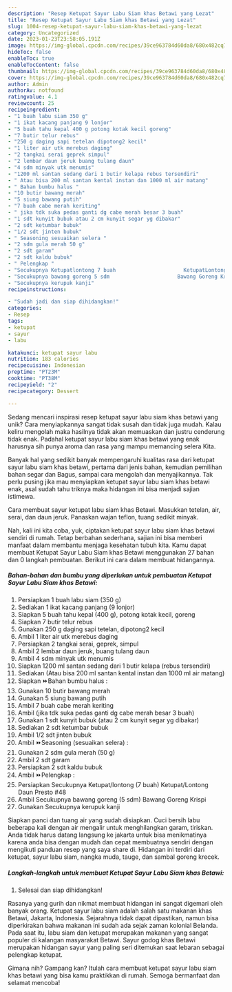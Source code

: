 ```yaml
---
description: "Resep Ketupat Sayur Labu Siam khas Betawi yang Lezat"
title: "Resep Ketupat Sayur Labu Siam khas Betawi yang Lezat"
slug: 1004-resep-ketupat-sayur-labu-siam-khas-betawi-yang-lezat
category: Uncategorized
date: 2023-01-23T23:58:05.191Z
image: https://img-global.cpcdn.com/recipes/39ce963784d60da8/680x482cq70/ketupat-sayur-labu-siam-khas-betawi-foto-resep-utama.jpg
hideToc: false
enableToc: true
enableTocContent: false
thumbnail: https://img-global.cpcdn.com/recipes/39ce963784d60da8/680x482cq70/ketupat-sayur-labu-siam-khas-betawi-foto-resep-utama.jpg
cover: https://img-global.cpcdn.com/recipes/39ce963784d60da8/680x482cq70/ketupat-sayur-labu-siam-khas-betawi-foto-resep-utama.jpg
author: Admin
authorAv: notfound
ratingvalue: 4.1
reviewcount: 25
recipeingredient:
- "1 buah labu siam 350 g"
- "1 ikat kacang panjang 9 lonjor"
- "5 buah tahu kepal 400 g potong kotak kecil goreng"
- "7 butir telur rebus"
- "250 g daging sapi tetelan dipotong2 kecil"
- "1 liter air utk merebus daging"
- "2 tangkai serai geprek simpul"
- "2 lembar daun jeruk buang tulang daun"
- "4 sdm minyak utk menumis"
- "1200 ml santan sedang dari 1 butir kelapa rebus tersendiri"
- " Atau bisa 200 ml santan kental instan dan 1000 ml air matang"
- " Bahan bumbu halus "
- "10 butir bawang merah"
- "5 siung bawang putih"
- "7 buah cabe merah keriting"
- " jika tdk suka pedas ganti dg cabe merah besar 3 buah"
- "1 sdt kunyit bubuk atau 2 cm kunyit segar yg dibakar"
- "2 sdt ketumbar bubuk"
- "1/2 sdt jinten bubuk"
- " Seasoning sesuaikan selera "
- "2 sdm gula merah 50 g"
- "2 sdt garam"
- "2 sdt kaldu bubuk"
- " Pelengkap "
- "Secukupnya Ketupatlontong 7 buah                      KetupatLontong Daun Presto 48"
- "Secukupnya bawang goreng 5 sdm                      Bawang Goreng Krispi"
- "Secukupnya kerupuk kanji"
recipeinstructions:

- "Sudah jadi dan siap dihidangkan!"
categories:
- Resep
tags:
- ketupat
- sayur
- labu

katakunci: ketupat sayur labu 
nutrition: 183 calories
recipecuisine: Indonesian
preptime: "PT23M"
cooktime: "PT38M"
recipeyield: "2"
recipecategory: Dessert

---
```





Sedang mencari inspirasi resep ketupat sayur labu siam khas betawi yang unik? Cara menyiapkannya sangat tidak susah dan tidak juga mudah. Kalau keliru mengolah maka hasilnya tidak akan memuaskan dan justru cenderung tidak enak. Padahal ketupat sayur labu siam khas betawi yang enak harusnya sih punya aroma dan rasa yang mampu memancing selera Kita.





Banyak hal yang sedikit banyak mempengaruhi kualitas rasa dari ketupat sayur labu siam khas betawi, pertama dari jenis bahan, kemudian pemilihan bahan segar dan Bagus, sampai cara mengolah dan menyajikannya. Tak perlu pusing jika mau menyiapkan ketupat sayur labu siam khas betawi enak,      asal sudah tahu triknya maka hidangan ini bisa menjadi sajian istimewa.














Cara membuat sayur ketupat labu siam khas Betawi. Masukkan tetelan, air, serai, dan daun jeruk. Panaskan wajan teflon, tuang sedikit minyak.






Nah, kali ini kita coba, yuk, ciptakan ketupat sayur labu siam khas betawi sendiri di rumah. Tetap berbahan sederhana, sajian ini bisa memberi manfaat dalam membantu menjaga kesehatan tubuh kita. Kamu dapat membuat Ketupat Sayur Labu Siam khas Betawi menggunakan 27 bahan dan 0 langkah pembuatan. Berikut ini cara dalam membuat hidangannya.

<!--inarticleads1-->

##### Bahan-bahan dan bumbu yang diperlukan untuk pembuatan Ketupat Sayur Labu Siam khas Betawi:

1. Persiapkan 1 buah labu siam (350 g)
1. Sediakan 1 ikat kacang panjang (9 lonjor)
1. Siapkan 5 buah tahu kepal (400 g), potong kotak kecil, goreng
1. Siapkan 7 butir telur rebus
1. Gunakan 250 g daging sapi tetelan, dipotong2 kecil
1. Ambil 1 liter air utk merebus daging
1. Persiapkan 2 tangkai serai, geprek, simpul
1. Ambil 2 lembar daun jeruk, buang tulang daun
1. Ambil 4 sdm minyak utk menumis
1. Siapkan 1200 ml santan sedang dari 1 butir kelapa (rebus tersendiri)
1. Sediakan  (Atau bisa 200 ml santan kental instan dan 1000 ml air matang)
1. Siapkan  ⏩Bahan bumbu halus :
1. Gunakan 10 butir bawang merah
1. Gunakan 5 siung bawang putih
1. Ambil 7 buah cabe merah keriting
1. Ambil  (jika tdk suka pedas ganti dg cabe merah besar 3 buah)
1. Gunakan 1 sdt kunyit bubuk (atau 2 cm kunyit segar yg dibakar)
1. Sediakan 2 sdt ketumbar bubuk
1. Ambil 1/2 sdt jinten bubuk
1. Ambil  ⏩Seasoning (sesuaikan selera) :
1. Gunakan 2 sdm gula merah (50 g)
1. Ambil 2 sdt garam
1. Persiapkan 2 sdt kaldu bubuk
1. Ambil  ⏩Pelengkap :
1. Persiapkan Secukupnya Ketupat/lontong (7 buah)                      Ketupat/Lontong Daun Presto #48
1. Ambil Secukupnya bawang goreng (5 sdm)                      Bawang Goreng Krispi
1. Gunakan Secukupnya kerupuk kanji


Siapkan panci dan tuang air yang sudah disiapkan. Cuci bersih labu beberapa kali dengan air mengalir untuk menghilangkan garam, tiriskan. Anda tidak harus datang langsung ke jakarta untuk bisa menikmatinya karena anda bisa dengan mudah dan cepat membuatnya sendiri dengan mengikuti panduan resep yang saya share di. Hidangan ini terdiri dari ketupat, sayur labu siam, nangka muda, tauge, dan sambal goreng krecek. 

<!--inarticleads2-->

##### Langkah-langkah untuk membuat Ketupat Sayur Labu Siam khas Betawi:


1. Selesai dan siap dihidangkan!

Rasanya yang gurih dan nikmat membuat hidangan ini sangat digemari oleh banyak orang. Ketupat sayur labu siam adalah salah satu makanan khas Betawi, Jakarta, Indonesia. Sejarahnya tidak dapat dipastikan, namun bisa diperkirakan bahwa makanan ini sudah ada sejak zaman kolonial Belanda. Pada saat itu, labu siam dan ketupat merupakan makanan yang sangat populer di kalangan masyarakat Betawi. Sayur godog khas Betawi merupakan hidangan sayur yang paling seri ditemukan saat lebaran sebagai pelengkap ketupat. 

Gimana nih? Gampang kan? Itulah cara membuat ketupat sayur labu siam khas betawi yang bisa kamu praktikkan di rumah. Semoga bermanfaat dan selamat mencoba!
